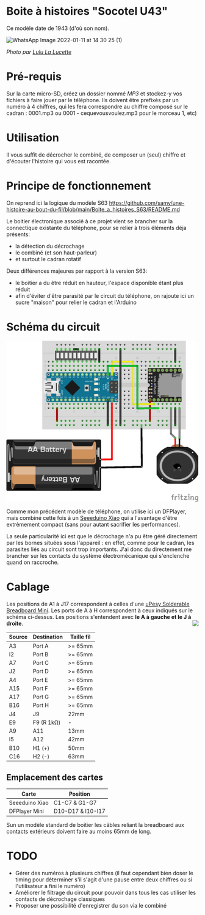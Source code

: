 # Boite à histoires "Socotel U43"

Ce modèle date de 1943 (d'où son nom).

![WhatsApp Image 2022-01-11 at 14 30 25 (1)](https://user-images.githubusercontent.com/1282106/149672898-92151184-353d-4b62-b923-86ea2b3fc8f1.jpeg)

*Photo par [Lulu La Lucette](https://lululalucette.com)*

# Pré-requis
Sur la carte micro-SD, créez un dossier nommé *MP3* et stockez-y vos fichiers à faire jouer par le téléphone.
Ils doivent être prefixés par un numéro à 4 chiffres, qui les fera correspondre au chiffre composé sur le cadran : 0001.mp3 ou 0001 - cequevousvoulez.mp3 pour le morceau 1, etc)

# Utilisation
Il vous suffit de décrocher le combiné, de composer un (seul) chiffre et d'écouter l'histoire qui vous est racontée.

# Principe de fonctionnement
On reprend ici la logique du modèle S63 https://github.com/samy/une-histoire-au-bout-du-fil/blob/main/Boite_a_histoires_S63/README.md

Le boitier électronique associé à ce projet vient se brancher sur la connectique existante du téléphone, pour se relier à trois éléments déja présents:
- la détection du décrochage
- le combiné (et son haut-parleur)
- et surtout le cadran rotatif

Deux différences majeures par rapport à la version S63:
- le boitier a du être réduit en hauteur, l'espace disponible étant plus réduit
- afin d'éviter d'être parasité par le circuit du téléphone, on rajoute ici un sucre "maison" pour relier le cadran et l'Arduino

# Schéma du circuit

<p>
  <img src="./Schema.png" >
</p>

Comme mon précédent modèle de téléphone, on utilise ici un DFPlayer, mais combiné cette fois à un [Seeeduino Xiao](https://wiki.seeedstudio.com/Seeeduino-XIAO/) qui a l'avantage d'être extrèmement compact (sans pour autant sacrifier les performances).

La seule particularité ici est que le décrochage n'a pu être géré directement par les bornes situées sous l'appareil : en effet, comme pour le cadran, les parasites liés au circuit sont trop importants. J'ai donc du directement me brancher sur les contacts du système électromécanique qui s'enclenche quand on raccroche.

# Cablage
Les positions de A1 à J17 correspondent à celles d'une [uPesy Solderable Breadboard Mini](https://www.upesy.com/products/upesy-protoboard-breadboard-mini).
Les ports de A à H correspondent à ceux indiqués sur le schéma ci-dessus. Les positions s'entendent avec __le A à gauche et le J à droite__.
<img align="right"  src="https://user-images.githubusercontent.com/1282106/155591042-66556872-096d-4949-834d-dfcb9558b7a0.png">

| Source    | Destination | Taille fil |
| ------------- | ------------- | ------------- |
| A3  | Port A  | >= 65mm |
| I2  | Port B  | >= 65mm |
| A7  | Port C  | >= 65mm |
| J2  | Port D  | >= 65mm |
| A4  | Port E  | >= 65mm |
| A15  | Port F  | >= 65mm |
| A17  | Port G  | >= 65mm |
| B16  | Port H  | >= 65mm |
| J4 | J9 | 22mm
| E9 | F9 (R 1kΩ) | - |
| A9 | A11 | 13mm |
| I5 | A12 | 42mm |
| B10 | H1 (+) | 50mm |
| C16 | H2 (-) | 63mm |

## Emplacement des cartes
| Carte    | Position |
| ------------- | ------------- |
| Seeeduino Xiao  | C1-C7 & G1-G7 |
| DFPlayer Mini  | D10-D17 & I10-I17 |

Sun un modèle standard de boitier les câbles reliant la breadboard aux contacts extérieurs doivent faire au moins 65mm de long.

# TODO
- Gérer des numéros à plusieurs chiffres (il faut cependant bien doser le timing pour déterminer s'il s'agit d'une pause entre deux chiffres ou si l'utilisateur a fini le numéro)
- Améliorer le filtrage du circuit pour pouvoir dans tous les cas utiliser les contacts de décrochage classiques
- Proposer une possibilité d'enregistrer du son via le combiné
